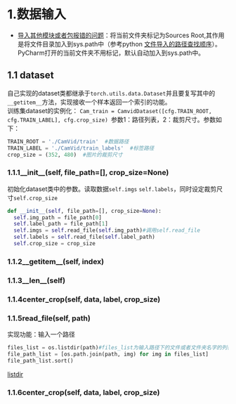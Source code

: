# 1.数据输入
- [导入其他模块或者包报错的问题](https://blog.csdn.net/sinat_32336967/article/details/105058577)：将当前文件夹标记为Sources Root,其作用是将文件目录加入到sys.path中（参考python [文件导入的路径查找顺序](https://www.cnblogs.com/tulintao/p/11196893.html)）。PyCharm打开的当前文件夹不用标记，默认自动加入到sys.path中。
## 1.1 dataset
自己实现的dataset类都继承于`torch.utils.data.Dataset`并且要复写其中的`__getitem__`方法，实现接收一个样本返回一个索引的功能。  
训练集dataset的实例化：
`Cam_train = CamvidDataset([cfg.TRAIN_ROOT, cfg.TRAIN_LABEL], cfg.crop_size)
`参数1：路径列表，2：裁剪尺寸。参数如下：
```python
TRAIN_ROOT = './CamVid/train'  #数据路径
TRAIN_LABEL = './CamVid/train_labels'  #标签路径
crop_size = (352, 480)  #图片的裁剪尺寸
```
### 1.1.1__init__(self, file_path=[], crop_size=None)
初始化dataset类中的参数。读取数据`self.imgs` `self.labels`，同时设定裁剪尺寸`self.crop_size`
```python
def __init__(self, file_path=[], crop_size=None):
  self.img_path = file_path[0]
  self.label_path = file_path[1]
  self.imgs = self.read_file(self.img_path)#调用self.read_file
  self.labels = self.read_file(self.label_path)
  self.crop_size = crop_size
```
### 1.1.2__getitem__(self, index)
### 1.1.3__len__(self)
### 1.1.4center_crop(self, data, label, crop_size)
### 1.1.5read_file(self, path)
实现功能：输入一个路径
```python
files_list = os.listdir(path)#files_list为输入路径下的文件或者文件夹名字的列表
file_path_list = [os.path.join(path, img) for img in files_list]
file_path_list.sort()
```
[listdir](https://docs.python.org/3/library/os.html?highlight=os%20listdir#os.listdir)
### 1.1.6center_crop(self, data, label, crop_size)
